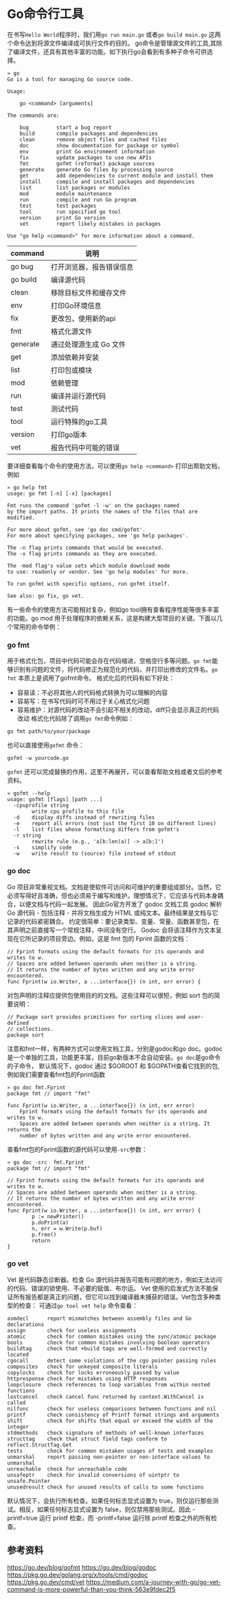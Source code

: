 # Go命令行工具

在书写`Hello World`程序时，我们用`go run main.go` 或者`go build main.go` 这两个命令达到将源文件编译成可执行文件的目的。
go命令是管理源文件的工具,其除了编译文件，还具有其他丰富的功能。如下执行go会看到有多种子命令可供选择。
```
» go
Go is a tool for managing Go source code.

Usage:

	go <command> [arguments]

The commands are:

	bug         start a bug report
	build       compile packages and dependencies
	clean       remove object files and cached files
	doc         show documentation for package or symbol
	env         print Go environment information
	fix         update packages to use new APIs
	fmt         gofmt (reformat) package sources
	generate    generate Go files by processing source
	get         add dependencies to current module and install them
	install     compile and install packages and dependencies
	list        list packages or modules
	mod         module maintenance
	run         compile and run Go program
	test        test packages
	tool        run specified go tool
	version     print Go version
	vet         report likely mistakes in packages

Use "go help <command>" for more information about a command.
```

| command | 说明                                                                  |
|--------|-----------------------------------------------------------------------|
| go bug    | 打开浏览器，报告错误信息                                               |
| go build    | 编译源代码 |
| clean    | 移除目标文件和缓存文件                                                      |
| env    | 打印Go环境信息                                                      |
| fix   | 更改包，使用新的api             |
| fmt    | 格式化源文件                                          |
| generate    | 通过处理源生成 Go 文件                                                          |
| get   | 添加依赖并安装                                                             |
| list   | 打印包或模块                                                         |
| mod   | 依赖管理                                                         |
| run   | 编译并运行源代码                                                       |
| test   | 测试代码                                                       |
| tool   | 运行特殊的go工具                                                       |
| version   | 打印go版本                                                       |
| vet   | 报告代码中可能的错误                                                       |

要详细查看每个命令的使用方法，可以使用`go help <command>` 打印出帮助文档，例如
```
» go help fmt
usage: go fmt [-n] [-x] [packages]

Fmt runs the command 'gofmt -l -w' on the packages named
by the import paths. It prints the names of the files that are modified.

For more about gofmt, see 'go doc cmd/gofmt'.
For more about specifying packages, see 'go help packages'.

The -n flag prints commands that would be executed.
The -x flag prints commands as they are executed.

The -mod flag's value sets which module download mode
to use: readonly or vendor. See 'go help modules' for more.

To run gofmt with specific options, run gofmt itself.

See also: go fix, go vet.

```

有一些命令的使用方法可能相对复杂，例如go tool拥有查看程序性能等很多丰富的功能。go mod 用于处理程序的依赖关系，这是构建大型项目的关键。下面以几个常用的命令举例：

### go fmt
用于格式化包，项目中代码可能会存在代码缩进，空格空行多等问题。`go fmt`能够识别有问题的文件，将代码修正为规范化的代码，并打印出修改的文件名。`go fmt` 本质上是调用了gofmt命令。
格式化后的代码有如下好处：
* 容易读：不必将其他人的代码格式转换为可以理解的内容
* 容易写：在书写代码时可不用过于关心格式化问题
* 容易维护：对源代码的改动不会引起不相关的改动，diff只会显示真正的代码改动
格式化代码除了调用`go fmt`命令例如：
```
go fmt path/to/your/package
```
也可以直接使用`gofmt` 命令：
```
gofmt -w yourcode.go
```

`gofmt` 还可以完成替换的作用，这里不再展开，可以查看帮助文档或者文后的参考资料。
```
» gofmt --help
usage: gofmt [flags] [path ...]
  -cpuprofile string
        write cpu profile to this file
  -d    display diffs instead of rewriting files
  -e    report all errors (not just the first 10 on different lines)
  -l    list files whose formatting differs from gofmt's
  -r string
        rewrite rule (e.g., 'a[b:len(a)] -> a[b:]')
  -s    simplify code
  -w    write result to (source) file instead of stdout
```

### go doc
Go 项目非常重视文档。文档是使软件可访问和可维护的重要组成部分。当然，它必须写得好且准确，但也必须易于编写和维护。理想情况下，它应该与代码本身耦合，以便文档与代码一起发展。
因此Go官方开发了 godoc 文档工具 godoc 解析 Go 源代码 - 包括注释 - 并将文档生成为 HTML 或纯文本。最终结果是文档与它记录的代码紧密耦合。
约定很简单：要记录类型、变量、常量、函数甚至包，在其声明之前直接写一个常规注释，中间没有空行。 Godoc 会将该注释作为文本呈现在它所记录的项目旁边。例如，这是 fmt 包的 Fprint 函数的文档：
```
// Fprint formats using the default formats for its operands and writes to w.
// Spaces are added between operands when neither is a string.
// It returns the number of bytes written and any write error encountered.
func Fprint(w io.Writer, a ...interface{}) (n int, err error) {
```
对包声明的注释应提供包使用目的的文档。这些注释可以很短，例如 sort 包的简要说明：
```
// Package sort provides primitives for sorting slices and user-defined
// collections.
package sort
```
注意和fmt一样，有两种方式可以使用文档工具，分别是godoc和go doc。godoc是一个单独的工具，功能更丰富，目前go新版本不会自动安装。`go doc`是go命令的子命令，
默认情况下，godoc 通过 $GOROOT 和 $GOPATH查看它找到的包,例如我们需要查看fmt包的Fprint函数
```
» go doc fmt.Fprint
package fmt // import "fmt"

func Fprint(w io.Writer, a ...interface{}) (n int, err error)
    Fprint formats using the default formats for its operands and writes to w.
    Spaces are added between operands when neither is a string. It returns the
    number of bytes written and any write error encountered.
```
查看fmt包的Fprint函数的源代码可以使用`-src`参数：
```
» go doc -src  fmt.Fprint
package fmt // import "fmt"

// Fprint formats using the default formats for its operands and writes to w.
// Spaces are added between operands when neither is a string.
// It returns the number of bytes written and any write error encountered.
func Fprint(w io.Writer, a ...interface{}) (n int, err error) {
        p := newPrinter()
        p.doPrint(a)
        n, err = w.Write(p.buf)
        p.free()
        return
}
```

### go vet

Vet 是代码静态诊断器。检查 Go 源代码并报告可能有问题的地方，例如无法访问的代码、错误的锁使用、不必要的赋值、布尔运。 Vet 使用的启发式方法不能保证所有报告都是真正的问题，但它可以找到编译器未捕获的错误。Vet包含多种类型的检查：
可通过`go tool vet help` 命令查看：
```
asmdecl      report mismatches between assembly files and Go declarations
assign       check for useless assignments
atomic       check for common mistakes using the sync/atomic package
bools        check for common mistakes involving boolean operators
buildtag     check that +build tags are well-formed and correctly located
cgocall      detect some violations of the cgo pointer passing rules
composites   check for unkeyed composite literals
copylocks    check for locks erroneously passed by value
httpresponse check for mistakes using HTTP responses
loopclosure  check references to loop variables from within nested functions
lostcancel   check cancel func returned by context.WithCancel is called
nilfunc      check for useless comparisons between functions and nil
printf       check consistency of Printf format strings and arguments
shift        check for shifts that equal or exceed the width of the integer
stdmethods   check signature of methods of well-known interfaces
structtag    check that struct field tags conform to reflect.StructTag.Get
tests        check for common mistaken usages of tests and examples
unmarshal    report passing non-pointer or non-interface values to unmarshal
unreachable  check for unreachable code
unsafeptr    check for invalid conversions of uintptr to unsafe.Pointer
unusedresult check for unused results of calls to some functions
```
默认情况下，会执行所有检查。如果任何标志显式设置为 true，则仅运行那些测试。相反，如果任何标志显式设置为 false，则仅禁用那些测试。因此 -printf=true 运行 printf 检查，而 -printf=false 运行除 printf 检查之外的所有检查。

## 参考资料
https://go.dev/blog/gofmt
https://go.dev/blog/godoc
https://pkg.go.dev/golang.org/x/tools/cmd/godoc
https://pkg.go.dev/cmd/vet
https://medium.com/a-journey-with-go/go-vet-command-is-more-powerful-than-you-think-563e9fdec2f5